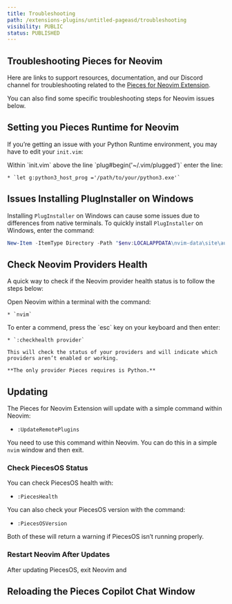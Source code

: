 ```yaml
---
title: Troubleshooting
path: /extensions-plugins/untitled-pageasd/troubleshooting
visibility: PUBLIC
status: PUBLISHED
---
```


## Troubleshooting Pieces for Neovim

Here are links to support resources, documentation, and our Discord channel for troubleshooting related to the [Pieces for Neovim Extension](https://plugins.jetbrains.com/plugin/17328-pieces).

You can also find some specific troubleshooting steps for Neovim issues below.

## Setting you Pieces Runtime for Neovim

If you’re getting an issue with your Python Runtime environment, you may have to edit your `init.vim`:

<Steps>
  <Step title="Open init.vim">
    Within `init.vim` above the line `plug#begin('~/.vim/plugged')` enter the line:

    * `let g:python3_host_prog ='/path/to/your/python3.exe'`
  </Step>
</Steps>

## Issues Installing PlugInstaller on Windows

Installing `PlugInstaller` on Windows can cause some issues due to differences from native terminals. To quickly install `PlugInstaller` on Windows, enter the command:

```powershell
New-Item -ItemType Directory -Path "$env:LOCALAPPDATA\nvim-data\site\autoload" -Force; Invoke-WebRequest "https://raw.githubusercontent.com/junegunn/vim-plug/master/plug.vim" -OutFile "$env:LOCALAPPDATA\nvim-data\site\autoload\plug.vim"
```

## Check Neovim Providers Health

A quick way to check if the Neovim provider health status is to follow the steps below:

<Steps>
  <Step title="Open Neovim">
    Open Neovim within a terminal with the command:

    * `nvim`
  </Step>

  <Step title="Enter Checkhealth Command">
    To enter a commend, press the `esc` key on your keyboard and then enter:

    * `:checkhealth provider`

    This will check the status of your providers and will indicate which providers aren’t enabled or working.

    **The only provider Pieces requires is Python.**
  </Step>
</Steps>

## Updating[​](/extensions-plugins/jetbrains#updating)

The Pieces for Neovim Extension will update with a simple command within Neovim:

* `:UpdateRemotePlugins`

You need to use this command within Neovim. You can do this in a simple `nvim` window and then exit.

### Check PiecesOS Status

You can check PiecesOS health with:

* `:PiecesHealth`

You can also check your PiecesOS version with the command:

* `:PiecesOSVersion`

Both of these will return a warning if PiecesOS isn’t running properly.

### Restart Neovim After Updates

After updating PiecesOS, exit Neovim and

## Reloading the Pieces Copilot Chat Window
